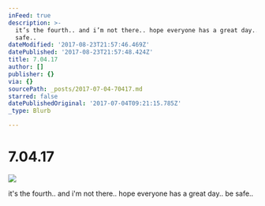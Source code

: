 ```yaml
---
inFeed: true
description: >-
  it’s the fourth.. and i’m not there.. hope everyone has a great day.. be
  safe..
dateModified: '2017-08-23T21:57:46.469Z'
datePublished: '2017-08-23T21:57:48.424Z'
title: 7.04.17
author: []
publisher: {}
via: {}
sourcePath: _posts/2017-07-04-70417.md
starred: false
datePublishedOriginal: '2017-07-04T09:21:15.785Z'
_type: Blurb

---
```

# 7.04.17
![](https://the-grid-user-content.s3-us-west-2.amazonaws.com/c19dfed1-a796-4d36-83ba-2106ad093386.jpg)

it's the fourth.. and i'm not there.. hope everyone has a great day.. be safe..